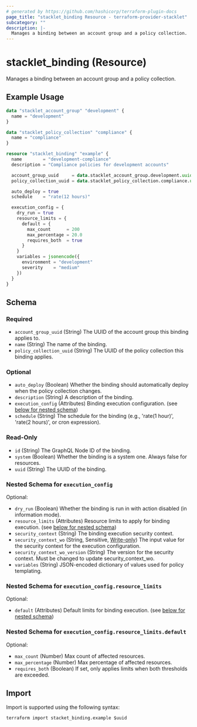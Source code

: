 ```yaml
---
# generated by https://github.com/hashicorp/terraform-plugin-docs
page_title: "stacklet_binding Resource - terraform-provider-stacklet"
subcategory: ""
description: |-
  Manages a binding between an account group and a policy collection.
---
```


# stacklet_binding (Resource)

Manages a binding between an account group and a policy collection.

## Example Usage

```terraform
data "stacklet_account_group" "development" {
  name = "development"
}

data "stacklet_policy_collection" "compliance" {
  name = "compliance"
}

resource "stacklet_binding" "example" {
  name        = "development-compliance"
  description = "Compliance policies for development accounts"

  account_group_uuid     = data.stacklet_account_group.development.uuid
  policy_collection_uuid = data.stacklet_policy_collection.compliance.uuid

  auto_deploy = true
  schedule    = "rate(12 hours)"

  execution_config = {
    dry_run = true
    resource_limits = {
      default = {
        max_count      = 200
        max_percentage = 20.0
        requires_both  = true
      }
    }
    variables = jsonencode({
      environment = "development"
      severity    = "medium"
    })
  }
}
```

<!-- schema generated by tfplugindocs -->
## Schema

### Required

- `account_group_uuid` (String) The UUID of the account group this binding applies to.
- `name` (String) The name of the binding.
- `policy_collection_uuid` (String) The UUID of the policy collection this binding applies.

### Optional

- `auto_deploy` (Boolean) Whether the binding should automatically deploy when the policy collection changes.
- `description` (String) A description of the binding.
- `execution_config` (Attributes) Binding execution configuration. (see [below for nested schema](#nestedatt--execution_config))
- `schedule` (String) The schedule for the binding (e.g., 'rate(1 hour)', 'rate(2 hours)', or cron expression).

### Read-Only

- `id` (String) The GraphQL Node ID of the binding.
- `system` (Boolean) Whether the binding is a system one. Always false for resources.
- `uuid` (String) The UUID of the binding.

<a id="nestedatt--execution_config"></a>
### Nested Schema for `execution_config`

Optional:

- `dry_run` (Boolean) Whether the binding is run in with action disabled (in information mode).
- `resource_limits` (Attributes) Resource limits to apply for binding execution. (see [below for nested schema](#nestedatt--execution_config--resource_limits))
- `security_context` (String) The binding execution security context.
- `security_context_wo` (String, Sensitive, [Write-only](https://developer.hashicorp.com/terraform/language/resources/ephemeral#write-only-arguments)) The input value for the security context for the execution configuration.
- `security_context_wo_version` (String) The version for the security context. Must be changed to update security_context_wo.
- `variables` (String) JSON-encoded dictionary of values used for policy templating.

<a id="nestedatt--execution_config--resource_limits"></a>
### Nested Schema for `execution_config.resource_limits`

Optional:

- `default` (Attributes) Default limits for binding execution. (see [below for nested schema](#nestedatt--execution_config--resource_limits--default))

<a id="nestedatt--execution_config--resource_limits--default"></a>
### Nested Schema for `execution_config.resource_limits.default`

Optional:

- `max_count` (Number) Max count of affected resources.
- `max_percentage` (Number) Max percentage of affected resources.
- `requires_both` (Boolean) If set, only applies limits when both thresholds are exceeded.

## Import

Import is supported using the following syntax:

```shell
terraform import stacket_binding.example $uuid
```
